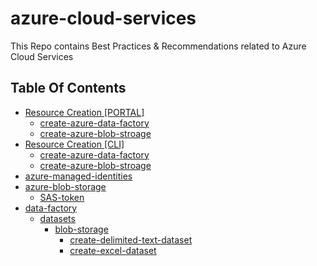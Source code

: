 # azure-cloud-services
This Repo contains Best Practices &amp; Recommendations related to Azure Cloud Services

## Table Of Contents
- [Resource Creation [PORTAL]](docs/Resource%20Creation%20-%20%5BPORTAL%5D/)
  - [create-azure-data-factory](docs/Resource%20Creation%20-%20%5BPORTAL%5D/create-azure-data-factory.md)
  - [create-azure-blob-stroage](docs/Resource%20Creation%20-%20%5BPORTAL%5D/create-zure-blob-storage.md)
- [Resource Creation [CLI]](docs/Resource%20Creation%20-%20%5BCLI%5D/)
  - [create-azure-data-factory](docs/Resource%20Creation%20-%20%5BCLI%5D/create-azure-data-factory.md)
  - [create-azure-blob-stroage](docs/Resource%20Creation%20-%20%5BCLI%5D/create-azure-blob-storage.md)
- [azure-managed-identities](docs/azure-managed-identity/azure-managed-identity.md)
- [azure-blob-storage](docs/azure-blob-storage/)
  - [SAS-token](docs/azure-blob-storage/sas-token/sas-token-complete-overview.md)
- [data-factory](docs/data-facotry/)
  - [datasets](docs/data-facotry/datasets/)
    - [blob-storage](docs/data-facotry/datasets/blob-storage/)
      - [create-delimited-text-dataset](docs/data-facotry/datasets/blob-storage/create-delimited-text-dataset.md)
      - [create-excel-dataset](docs/data-facotry/datasets/blob-storage/create-excel-dataset.md)
